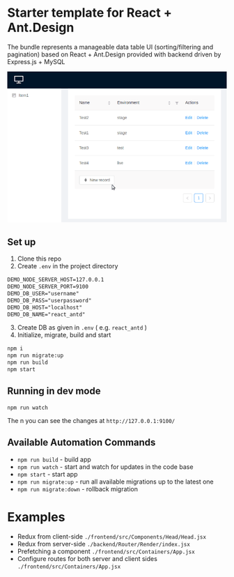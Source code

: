 # Starter template for React + Ant.Design

The bundle represents a manageable data table UI (sorting/filtering and pagination) based on React + Ant.Design
provided with backend driven by Express.js + MySQL

![Template in action](./docs/data-table-demo.gif)

## Set up
1) Clone this repo
2) Create `.env` in the project directory
```
DEMO_NODE_SERVER_HOST=127.0.0.1
DEMO_NODE_SERVER_PORT=9100
DEMO_DB_USER="username"
DEMO_DB_PASS="userpassword"
DEMO_DB_HOST="localhost"
DEMO_DB_NAME="react_antd"
```
3) Create DB as given in `.env` ( e.g. `react_antd` )
4) Initialize, migrate, build and start
```
npm i
npm run migrate:up
npm run build
npm start
```

## Running in dev mode

```
npm run watch
```
The n you can see the changes at `http://127.0.0.1:9100/`

## Available Automation Commands
- `npm run build` - build app
- `npm run watch` - start and watch for updates in the code base
- `npm start` - start app
- `npm run migrate:up` - run all available migrations up to the latest one
- `npm run migrate:down` - rollback migration

# Examples
- Redux from client-side `./frontend/src/Components/Head/Head.jsx`
- Redux from server-side `./backend/Router/Render/index.jsx`
- Prefetching a component `./frontend/src/Containers/App.jsx`
- Configure routes for both server and client sides `./frontend/src/Containers/App.jsx`